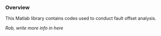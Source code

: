 ### Overview
This Matlab library contains codes used to conduct fault offset analysis.

*Rob, write more info in here*
